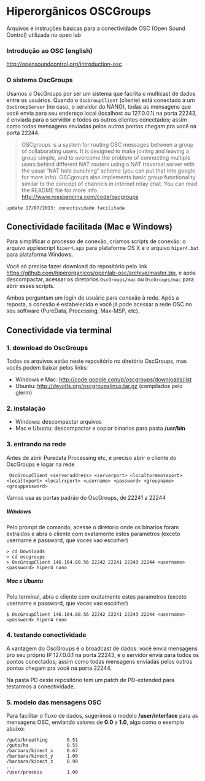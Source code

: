 # Hiperorgânicos OSCGroups
Arquivos e instruções básicas para a conectividade OSC (Open Sound Control) utilizada no open lab


### Introdução ao OSC (english)

<http://opensoundcontrol.org/introduction-osc>


### O sistema OscGroups

Usamos o OscGroups por ser um sistema que facilita o multicast de dados entre os usuários. Quando o `OscGroupClient` (cliente) está conectado a um `OscGroupServer` (no caso, o servidor do NANO), todas as mensagens que você envia para seu endereço local (localhost ou 127.0.0.1) na porta 22243, é enviada para o servidor e todos os outros clientes conectados; assim como todas mensagens enviadas pelos outros pontos chegam pra você na porta 22244.

> OSCgroups is a system for routing OSC messages between a group of collaborating users. It is designed to make joining and leaving a group simple, and to overcome the problem of connecting multiple users behind different NAT routers using a NAT traversal server with the usual “NAT hole punching” scheme (you can put that into google for more info). OSCgroups also implements basic group functionality similar to the concept of channels in internet relay chat. You can read the README file for more info.
> <http://www.rossbencina.com/code/oscgroups>

	update 17/07/2013: conectividade facilitada

## Conectividade facilitada (Mac e Windows)

Para simplificar o processo de conexão, criamos scripts de conexão: o arquivo applescript `hiper4.app` para plataforma OS X e o arquivo `hiper4.bat` para plataforma Windows.

Você só precisa fazer download do repositório pelo link <https://github.com/hiperorganicos/openlab-osc/archive/master.zip>, e após descompactar, acessar os diretórios `OscGroups/mac` ou `OscGroups/mac` para abrir esses scripts.

Ambos perguntam um login de usuário para conexão à rede. Após a reposta, a conexão é estabelecida e você já pode acessar a rede OSC no seu software (PureData, Processing, Max-MSP, etc).


## Conectividade via terminal

### 1. download do OscGroups

Todos os arquivos estão neste repositório no diretório OscGroups, mas vocês podem baixar pelos links:

- Windows e Mac: http://code.google.com/p/oscgroups/downloads/list
- Ubuntu: http://devolts.org/oscgroupslinux.tar.gz (compilados pelo glerm)

### 2. instalação

- Windows: descompactar arquivos
- Mac e Ubuntu: descompactar e copiar binarios para pasta **/usr/bin**

### 3. entrando na rede

Antes de abrir Puredata Processing etc, é preciso abrir o cliente do OscGroups e logar na rede

     OscGroupClient <serveraddress> <serverport> <localtoremoteport> <localtxport> <localrxport> <username> <password> <groupname> <grouppassword>

Vamos usa as portas padrão do OscGroups, de 22241 a 22244

##### Windows

Pelo prompt de comando, acesse o diretorio onde os binarios foram extraidos e abra o cliente com exatamente estes parametros (exceto username e password, que voces vao escolher)

    > cd Downloads
    > cd oscgroups
    > OscGroupClient 146.164.80.56 22242 22241 22243 22244 <username> <password> hiper4 nano
    
##### Mac e Ubuntu

Pelo terminal, abra o cliente com exatamente estes parametros (exceto username e password, que voces vao escolher)

    $ OscGroupClient 146.164.80.56 22242 22241 22243 22244 <username> <password> hiper4 nano
    
    
### 4. testando conectividade

A vantagem do OscGroups é o broadcast de dados: você envia mensagens pro seu próprio IP 127.0.0.1 na porta 22243,
e o servidor envia para todos os pontos conectados; assim como todas mensagens enviadas pelos outros pontos chegam pra você na porta 22244.

Na pasta PD deste repositório tem um patch de PD-extended para testarmos a conectividade.

### 5. modelo das mensagens OSC

Para facilitar o fluxo de dados, sugerimos o modelo **/user/interface** para as mensagens OSC,
enviando valores de **0.0** a **1.0**, algo como o exemplo abaixo:

    /guto/breathing       0.51
    /guto/ha              0.55
    /barbara/kinect_x     0.67
    /barbara/kinect_y     1.00
    /barbara/kinect_z     0.90
    ...
    /user/process         1.00
